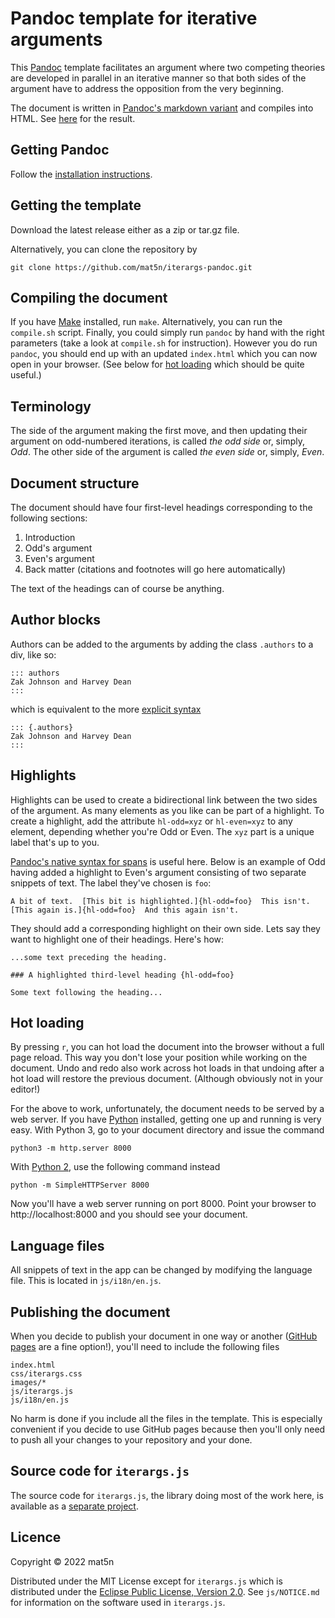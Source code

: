 
# Pandoc template for iterative arguments

This [Pandoc][1] template facilitates an argument where two competing
theories are developed in parallel in an iterative manner so that both
sides of the argument have to address the opposition from the very
beginning.

The document is written in [Pandoc's markdown variant][2] and compiles
into HTML.  See [here][3] for the result.

[1]: http://pandoc.org
[2]: https://pandoc.org/MANUAL.html#pandocs-markdown
[3]: http://mat5n.github.io/iterargs-pandoc/

## Getting Pandoc

Follow the [installation instructions][4].

[4]: https://pandoc.org/installing.html

## Getting the template

Download the latest release either as a zip or tar.gz file.

Alternatively, you can clone the repository by

```
git clone https://github.com/mat5n/iterargs-pandoc.git
```

## Compiling the document

If you have [Make][5] installed, run `make`.  Alternatively, you can
run the `compile.sh` script.  Finally, you could simply run `pandoc`
by hand with the right parameters (take a look at `compile.sh` for
instruction).  However you do run `pandoc`, you should end up with an
updated `index.html` which you can now open in your browser.  (See
below for [hot loading][6] which should be quite useful.)

[5]: https://www.gnu.org/software/make/
[6]: #hot-loading

## Terminology 

The side of the argument making the first move, and then updating
their argument on odd-numbered iterations, is called *the odd side*
or, simply, *Odd*.  The other side of the argument is called *the even
side* or, simply, *Even*.

## Document structure

The document should have four first-level headings corresponding to
the following sections:

1. Introduction
2. Odd's argument
3. Even's argument
4. Back matter (citations and footnotes will go here automatically)

The text of the headings can of course be anything.

## Author blocks

Authors can be added to the arguments by adding the class `.authors`
to a div, like so:

```
::: authors
Zak Johnson and Harvey Dean
::: 
```

which is equivalent to the more [explicit syntax][7]

```
::: {.authors}
Zak Johnson and Harvey Dean
::: 
```

[7]: https://pandoc.org/MANUAL.html#divs-and-spans

## Highlights

Highlights can be used to create a bidirectional link between the two
sides of the argument.  As many elements as you like can be part of a
highlight.  To create a highlight, add the attribute `hl-odd=xyz` or
`hl-even=xyz` to any element, depending whether you're Odd or Even.
The `xyz` part is a unique label that's up to you.

[Pandoc's native syntax for spans][7] is useful here.  Below is an
example of Odd having added a highlight to Even's argument consisting
of two separate snippets of text.  The label they've chosen is `foo`:

```
A bit of text.  [This bit is highlighted.]{hl-odd=foo}  This isn't.
[This again is.]{hl-odd=foo}  And this again isn't.
```

They should add a corresponding highlight on their own side.  Lets say
they want to highlight one of their headings.  Here's how:

```
...some text preceding the heading.

### A highlighted third-level heading {hl-odd=foo}

Some text following the heading...
```

## Hot loading

By pressing `r`, you can hot load the document into the browser
without a full page reload.  This way you don't lose your position
while working on the document.  Undo and redo also work across hot
loads in that undoing after a hot load will restore the previous
document.  (Although obviously not in your editor!)

For the above to work, unfortunately, the document needs to be served
by a web server.  If you have [Python][8] installed, getting one up
and running is very easy.  With Python 3, go to your document
directory and issue the command

```
python3 -m http.server 8000
```

With [Python 2][9], use the following command instead

```
python -m SimpleHTTPServer 8000
```

Now you'll have a web server running on port 8000.  Point your browser
to http://localhost:8000 and you should see your document.

[8]: https://www.python.org/downloads/
[9]: https://wiki.python.org/moin/Python2orPython3

## Language files

All snippets of text in the app can be changed by modifying the
language file.  This is located in `js/i18n/en.js`.

## Publishing the document

When you decide to publish your document in one way or another
([GitHub pages][a] are a fine option!), you'll need to include the
following files

```
index.html
css/iterargs.css
images/*
js/iterargs.js
js/i18n/en.js
```

No harm is done if you include all the files in the template.  This is
especially convenient if you decide to use GitHub pages because then
you'll only need to push all your changes to your repository and your
done.

[a]: https://pages.github.com

## Source code for `iterargs.js`

The source code for `iterargs.js`, the library doing most of the work
here, is available as a [separate project][c].

[c]: https://github.com/mat5n/iterargs

## Licence

Copyright © 2022 mat5n

Distributed under the MIT License except for `iterargs.js` which is
distributed under the [Eclipse Public License, Version 2.0][b].  See
`js/NOTICE.md` for information on the software used in `iterargs.js`.

[b]: https://www.eclipse.org/legal/epl-2.0/
